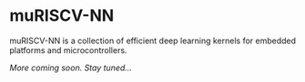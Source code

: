 # muRISCV-NN

muRISCV-NN is a collection of efficient deep learning kernels for embedded platforms and microcontrollers.  

*More coming soon. Stay tuned...*
